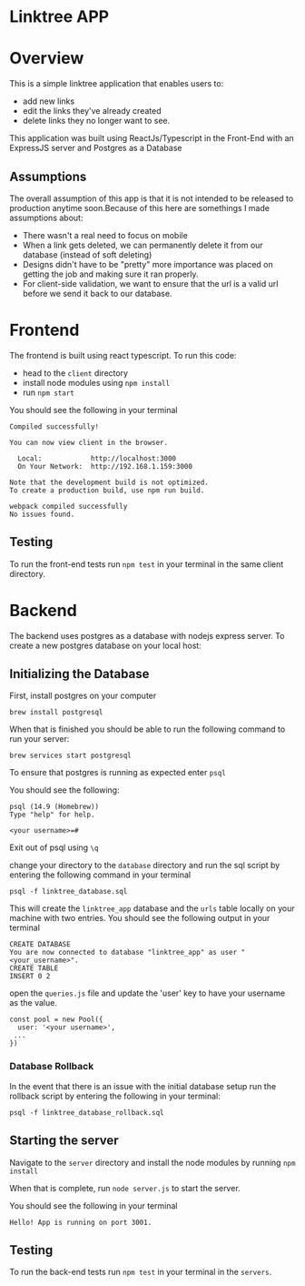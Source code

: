 # Linktree APP 

# Overview 
This is a simple linktree application that enables users to: 
- add new links
- edit the links they've already created
- delete links they no longer want to see. 

This application was built using ReactJs/Typescript in the Front-End with an ExpressJS server and Postgres as a Database

## Assumptions
The overall assumption of this app is that it is not intended to be released to production anytime soon.Because of this here are somethings I made assumptions about: 
- There wasn't a real need to focus on mobile
- When a link gets deleted, we can permanently delete it from our database (instead of soft deleting)
- Designs didn't have to be "pretty" more importance was placed on getting the job and making sure it ran properly.
- For client-side validation, we want to ensure that the url is a valid url before we send it back to our database.



# Frontend 

The frontend is built using react typescript.  To run this code:

- head to the `client` directory 
- install node modules using `npm install`
- run `npm start`

You should see the following in your terminal 

```
Compiled successfully!

You can now view client in the browser.

  Local:            http://localhost:3000
  On Your Network:  http://192.168.1.159:3000

Note that the development build is not optimized.
To create a production build, use npm run build.

webpack compiled successfully
No issues found.

```

## Testing
To run the front-end tests run `npm test` in your terminal in the same client directory.


# Backend 
The backend uses postgres as a database with nodejs express server. To create a new postgres database on your local host: 


## Initializing the Database

First, install postgres on your computer

`brew install postgresql`

When that is finished you should be able to run the following command to run your server: 

`brew services start postgresql`

To ensure that postgres is running as expected enter `psql`

You should see the following: 

```
psql (14.9 (Homebrew))
Type "help" for help.

<your username>=#
```

Exit out of psql using `\q`

change your directory to the `database` directory and run the sql script by entering the following command in your terminal 

`psql -f linktree_database.sql`

This will create the `linktree_app` database and the `urls` table locally on your machine with two entries. You should see the following output in your terminal

``` 
CREATE DATABASE
You are now connected to database "linktree_app" as user "<your_username>".
CREATE TABLE
INSERT 0 2
```


open the `queries.js` file and update the 'user' key to have your username as the value.

```
const pool = new Pool({
  user: '<your username>',
 ...
})
```

### Database Rollback
In the event that there is an issue with the initial database setup run the rollback script by entering the following in your terminal:

`psql -f linktree_database_rollback.sql`

## Starting the server

Navigate to the `server` directory and install the node modules by running `npm install`

When that is complete, run `node server.js` to start the server.

You should see the following in your terminal
```
Hello! App is running on port 3001.
```

## Testing
To run the back-end tests run `npm test` in your terminal in the `servers`.


